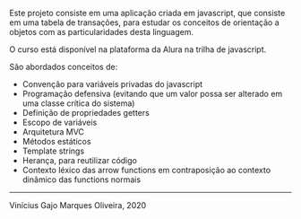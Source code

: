 Este projeto consiste em uma aplicação criada em javascript, que consiste em uma tabela de transações, para estudar os conceitos de orientação a objetos com as particularidades desta linguagem.

O curso está disponível na plataforma da Alura na trilha de javascript.

São abordados conceitos de:

* Convenção para variáveis privadas do javascript
* Programação defensiva (evitando que um valor possa ser alterado em uma classe crítica do sistema)
* Definição de propriedades getters 
* Escopo de variáveis
* Arquitetura MVC
* Métodos estáticos
* Template strings
* Herança, para reutilizar código
* Contexto léxico das arrow functions em contraposição ao contexto dinâmico das functions normais

---
Vinícius Gajo Marques Oliveira, 2020